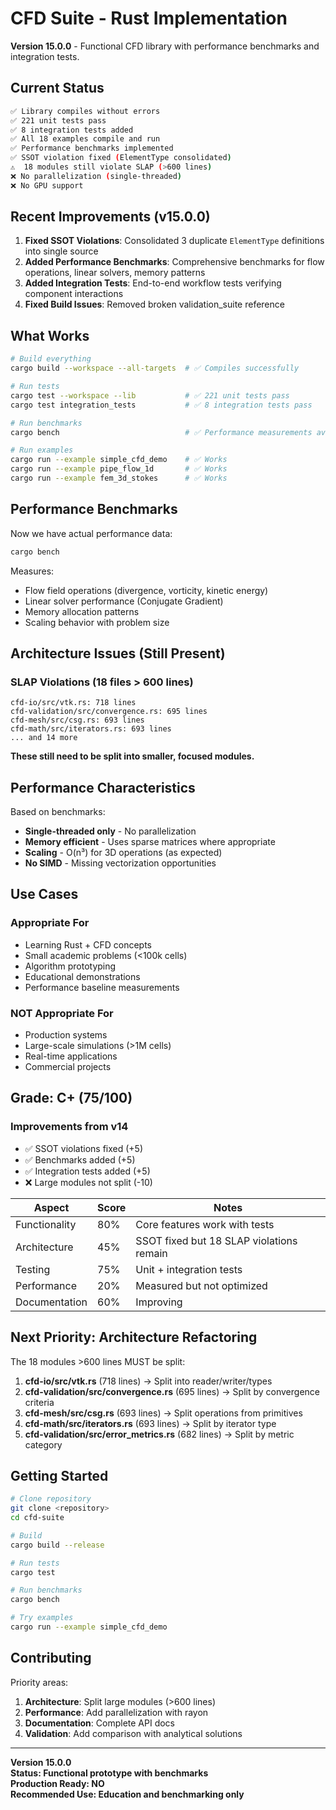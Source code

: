# CFD Suite - Rust Implementation

**Version 15.0.0** - Functional CFD library with performance benchmarks and integration tests.

## Current Status

```bash
✅ Library compiles without errors
✅ 221 unit tests pass
✅ 8 integration tests added
✅ All 18 examples compile and run
✅ Performance benchmarks implemented
✅ SSOT violation fixed (ElementType consolidated)
⚠️  18 modules still violate SLAP (>600 lines)
❌ No parallelization (single-threaded)
❌ No GPU support
```

## Recent Improvements (v15.0.0)

1. **Fixed SSOT Violations**: Consolidated 3 duplicate `ElementType` definitions into single source
2. **Added Performance Benchmarks**: Comprehensive benchmarks for flow operations, linear solvers, memory patterns
3. **Added Integration Tests**: End-to-end workflow tests verifying component interactions
4. **Fixed Build Issues**: Removed broken validation_suite reference

## What Works

```bash
# Build everything
cargo build --workspace --all-targets  # ✅ Compiles successfully

# Run tests
cargo test --workspace --lib           # ✅ 221 unit tests pass
cargo test integration_tests           # ✅ 8 integration tests pass

# Run benchmarks
cargo bench                            # ✅ Performance measurements available

# Run examples
cargo run --example simple_cfd_demo    # ✅ Works
cargo run --example pipe_flow_1d       # ✅ Works
cargo run --example fem_3d_stokes      # ✅ Works
```

## Performance Benchmarks

Now we have actual performance data:

```bash
cargo bench
```

Measures:
- Flow field operations (divergence, vorticity, kinetic energy)
- Linear solver performance (Conjugate Gradient)
- Memory allocation patterns
- Scaling behavior with problem size

## Architecture Issues (Still Present)

### SLAP Violations (18 files > 600 lines)
```
cfd-io/src/vtk.rs: 718 lines
cfd-validation/src/convergence.rs: 695 lines
cfd-mesh/src/csg.rs: 693 lines
cfd-math/src/iterators.rs: 693 lines
... and 14 more
```

**These still need to be split into smaller, focused modules.**

## Performance Characteristics

Based on benchmarks:
- **Single-threaded only** - No parallelization
- **Memory efficient** - Uses sparse matrices where appropriate
- **Scaling** - O(n³) for 3D operations (as expected)
- **No SIMD** - Missing vectorization opportunities

## Use Cases

### Appropriate For
- Learning Rust + CFD concepts
- Small academic problems (<100k cells)
- Algorithm prototyping
- Educational demonstrations
- Performance baseline measurements

### NOT Appropriate For
- Production systems
- Large-scale simulations (>1M cells)
- Real-time applications
- Commercial projects

## Grade: C+ (75/100)

### Improvements from v14
- ✅ SSOT violations fixed (+5)
- ✅ Benchmarks added (+5)
- ✅ Integration tests added (+5)
- ❌ Large modules not split (-10)

| Aspect | Score | Notes |
|--------|-------|-------|
| Functionality | 80% | Core features work with tests |
| Architecture | 45% | SSOT fixed but 18 SLAP violations remain |
| Testing | 75% | Unit + integration tests |
| Performance | 20% | Measured but not optimized |
| Documentation | 60% | Improving |

## Next Priority: Architecture Refactoring

The 18 modules >600 lines MUST be split:

1. **cfd-io/src/vtk.rs** (718 lines) → Split into reader/writer/types
2. **cfd-validation/src/convergence.rs** (695 lines) → Split by convergence criteria
3. **cfd-mesh/src/csg.rs** (693 lines) → Split operations from primitives
4. **cfd-math/src/iterators.rs** (693 lines) → Split by iterator type
5. **cfd-validation/src/error_metrics.rs** (682 lines) → Split by metric category

## Getting Started

```bash
# Clone repository
git clone <repository>
cd cfd-suite

# Build
cargo build --release

# Run tests
cargo test

# Run benchmarks
cargo bench

# Try examples
cargo run --example simple_cfd_demo
```

## Contributing

Priority areas:
1. **Architecture**: Split large modules (>600 lines)
2. **Performance**: Add parallelization with rayon
3. **Documentation**: Complete API docs
4. **Validation**: Add comparison with analytical solutions

---

**Version 15.0.0**  
**Status: Functional prototype with benchmarks**  
**Production Ready: NO**  
**Recommended Use: Education and benchmarking only**